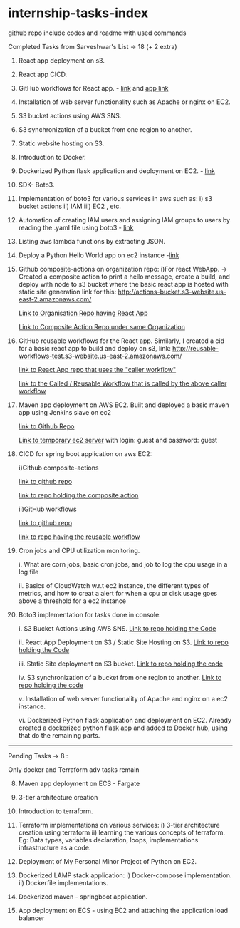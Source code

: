 # internship-tasks-index

github repo include codes and readme with used commands

Completed Tasks from Sarveshwar's List -> 18 (+ 2 extra)

1. React app deployment on s3.

2. React app CICD.

3. GitHub workflows for React app. - [link](https://github.com/shaswattejankar/reusable-workflow-test) and [app link](https://github.com/shaswattejankar/react-actions)

4. Installation of web server functionality such as Apache or nginx on EC2.

5. S3 bucket actions using AWS SNS.

6. S3 synchronization of a bucket from one region to another.

7. Static website hosting on S3.

8. Introduction to Docker.

9. Dockerized Python flask application and deployment on EC2. - [link](https://github.com/shaswattejankar/basic-dockerized-flask-app)

10. SDK- Boto3.

11. Implementation of boto3 for various services in aws such as: 
  i) s3 bucket actions 
  ii) IAM
  iii) EC2 , etc.

13. Automation of creating IAM users and assigning IAM groups to users by reading the .yaml file using boto3 - [link](https://github.com/shaswattejankar/create-iam-users-and-groups-yaml)

13. Listing aws lambda functions by extracting JSON.

14. Deploy a Python Hello World app on ec2 instance -[link](https://github.com/shaswattejankar/py-flask-ec2)

15. Github composite-actions on organization repo:
      i)For react WebApp.
    -> Created a composite action to print a hello message, create a build, and deploy with node to s3 bucket where the basic react app is hosted with static site generation link for this: http://actions-bucket.s3-website.us-east-2.amazonaws.com/
    
    [Link to Organisation Repo having React App](https://github.com/githubs-free-organization/react-basic-app)
    
    [Link to Composite Action Repo under same Organization](https://github.com/githubs-free-organization/hello-world-composite-action)

16. GitHub reusable workflows for the React app. Similarly, I created a cid for a basic react app to build and deploy on s3, link: http://reusable-workflows-test.s3-website.us-east-2.amazonaws.com/

    [link to React App repo that uses the "caller workflow"](https://github.com/shaswattejankar/react-actions)

    [link to the Called / Reusable Workflow that is called by the above caller workflow](https://github.com/shaswattejankar/reusable-workflow-test)

17. Maven app deployment on AWS EC2. Built and deployed a basic maven app using Jenkins slave on ec2

    [link to Github Repo](https://github.com/shaswattejankar/hello-world-1/tree/master)

    [Link to temporary ec2 server](http://18.190.154.166:8080/ ) with login: guest and password: guest

18. CICD for spring boot application on aws EC2: 

    i)Github composite-actions

    [link to github repo](https://github.com/shaswattejankar/hello_springboot_composite)

    [link to repo holding the composite action](https://github.com/shaswattejankar/springboot_composite_action)

    ii)GitHub workflows

    [link to github repo](https://github.com/shaswattejankar/springboot-demo)

    [link to repo having the reusable workflow](https://github.com/shaswattejankar/resuable-springboot-workflow)

19. Cron jobs and CPU utilization monitoring.

    i. What are corn jobs, basic cron jobs, and job to log the cpu usage in a log file
    
    ii. Basics of CloudWatch w.r.t ec2 instance, the different types of metrics, and how to creat a alert for when a cpu or disk usage goes above a threshold  for a ec2 instance

20. Boto3 implementation for tasks done in console:

    i. S3 Bucket Actions using AWS SNS. [ Link to repo holding the Code ](https://github.com/shaswattejankar/aws-s3-sns-with-lambda)

    ii. React App Deployment on S3 / Static Site Hosting on S3. [ Link to repo holding the Code ](https://github.com/shaswattejankar/aws-s3-react-app-deployment)

    iii. Static Site deployment on S3 bucket. [ Link to repo holding the code ](https://github.com/shaswattejankar/aws-s3-static-website-deployment-boto3)

    iv. S3 synchronization of a bucket from one region to another. [ Link to repo holding the code ](https://github.com/shaswattejankar/aws-s3-bucket-synchronisation-srr-crr)

    v. Installation of web server functionality of Apache and nginx on a ec2 instance.

    vi. Dockerized Python flask application and deployment on EC2. Already created a dockerized python flask app and added to Docker hub, using that do the remaining parts.

-----
Pending Tasks -> 8 :

Only docker and Terraform adv tasks remain
    
8. Maven app deployment on ECS - Fargate

9. 3-tier architecture creation

10. Introduction to terraform.

11. Terraform implementations on various services: 
    i) 3-tier architecture creation using terraform 
    ii) learning the various concepts of terraform. Eg: Data types, variables declaration, loops, implementations infrastructure as a code.

12. Deployment of My Personal Minor Project of Python on EC2.

19. Dockerized LAMP stack application: 
    i) Docker-compose implementation. 
    ii) Dockerfile implementations.

20. Dockerized maven - springboot application.

26. App deployment on ECS - using EC2 and attaching the application load balancer






